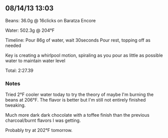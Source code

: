 ## 08/14/13 13:03 ##

Beans: 36.0g @ 16clicks on Baratza Encore

Water: 502.3g @ 204°F

Timeline:
Pour 86g of water, wait 30seconds
Pour rest, topping off as needed

Key is creating a whirlpool motion, spiraling as you pour as little as possible
water to maintain water level

Total: 2:27.39

### Notes ###

Tried 2°F cooler water today to try the theory of maybe I'm burning the beans
at 206°F. The flavor is better but I'm still not entirely finished tweaking.

Much more dark dark chocolate with a toffee finish than the previous
charcoal/burnt flavors I was getting.

Probably try at 202°F tomorrow.
